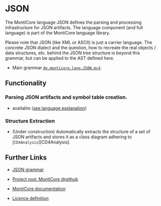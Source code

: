 <!-- (c) https://github.com/MontiCore/monticore -->
# JSON


The MontiCore language JSON defines the parsing and processing infrastructure 
for JSON artifacts.
The language component (and full language) is part of the MontiCore language 
library.

Please note that JSON (like XML or ASCII) is just a carrier language.
The concrete JSON dialect and the question, how to recreate the
real objects / data structures, etc. behind the JSON tree structure
is beyond this grammar, but can be applied to the AST defined here.

* Main grammar [`de.monticore.lang.JSON.mc4`](src/main/grammars/de/monticore/lang/JSON.mc4).


## Functionality

### Parsing JSON artifacts and symbol table creation.

* available ([see language explanation](json.md))

### Structure Extraction

* (Under construction) 
Automatically extracts the structure of a set of JSON artifacts and stores it 
as a class diagram adhering to [`CD4Analysis`][CD4Analysis].
  

## Further Links

* [JSON grammar](src/main/grammars/de/monticore/lang/JSON.mc4)

* [Project root: MontiCore @github](https://github.com/MontiCore/monticore)
* [MontiCore documentation](http://www.monticore.de/)
* [Licence definition](https://github.com/MontiCore/monticore/blob/master/00.org/Licenses/LICENSE-MONTICORE-3-LEVEL.md)

